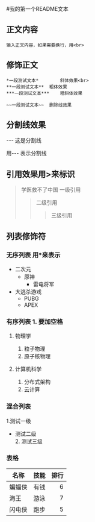 #我的第一个README文本

## 正文内容
	输入正文内容，如果需要换行，用<br>

## 修饰正文
	
	*一段测试文本*		斜体效果<br>
	**一段测试文本**	粗体效果
	***一段测试文本***	粗斜体效果

	~~一段测试文本~~ 	删除线效果

## 分割线效果

--- 这是分割线

用\-\-\- 表示分割线

## 引用效果用\>来标识

>学医救不了中国 一级引用
>>二级引用
>>>三级引用

## 列表修饰符
### 无序列表 用\*来表示
* 二次元
  * 原神
    * 雷电将军
* 大逃杀游戏
  * PUBG
  * APEX

### 有序列表 1. 要加空格
1. 物理学
   1. 粒子物理
   2. 原子核物理

2. 计算机科学
   1. 分布式架构
   2. 云计算

### 混合列表
1.测试一级
  * 测试二级 <br>
    2. 测试三级


### 表格
名称|技能|排行
--|:--:|--:|
蝙蝠侠|有钱|6
海王|游泳|7
闪电侠|跑步|5
